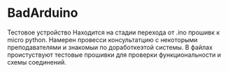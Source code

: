 # BadArduino
Тестовое устройство
Находится на стадии перехода от .ino прошивк к micro python. Намерен провесси консультатцию с некоторыми преподавателями и знакомыи по доработкеэтой системы. 
В файлах проистуствуют тестовые прошивки для проверки функциональности и схемы соединений.
